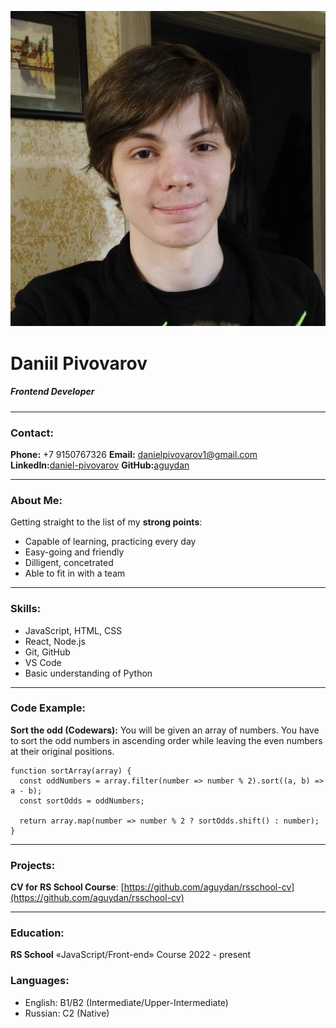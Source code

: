 ![picture](picture.jpg)

# Daniil Pivovarov

##### Frontend Developer

***

### Contact:

**Phone:** +7 9150767326
**Email:** danielpivovarov1@gmail.com
**LinkedIn:**[daniel-pivovarov](www.linkedin.com/in/daniel-pivovarov)
**GitHub:**[aguydan](https://github.com/aguydan)

***

### About Me:

Getting straight to the list of my **strong points**:
- Capable of learning, practicing every day
- Easy-going and friendly
- Dilligent, concetrated
- Able to fit in with a team

***

### Skills:

- JavaScript, HTML, CSS
- React, Node.js
- Git, GitHub
- VS Code
- Basic understanding of Python

***

### Code Example:

**Sort the odd (Codewars):** You will be given an array of numbers. You have to sort the odd numbers in ascending order while leaving the even numbers at their original positions.

```
function sortArray(array) {
  const oddNumbers = array.filter(number => number % 2).sort((a, b) => a - b);
  const sortOdds = oddNumbers;
  
  return array.map(number => number % 2 ? sortOdds.shift() : number);
}
```

***

### Projects:

**CV for RS School Course**: [https://github.com/aguydan/rsschool-cv](https://github.com/aguydan/rsschool-cv)

***

### Education:

**RS School** «JavaScript/Front-end» Course
2022 - present

### Languages:

- English: B1/B2 (Intermediate/Upper-Intermediate)
- Russian: C2 (Native)